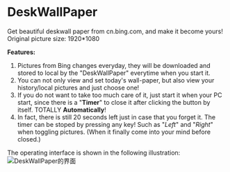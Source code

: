 # DeskWallPaper
Get beautiful deskwall paper from cn.bing.com, and make it become yours!  
Original picture size: 1920*1080

**Features:**
1. Pictures from Bing changes everyday, they will be downloaded and stored to local by the "DeskWallPaper" everytime when you start it.
1. You can not only view and set today's wall-paper, but also view your history/local pictures and just choose one!
1. If you do not want to take too much care of it, just start it when your PC start, since there is a "**Timer**" to close it after clicking the button by itself. TOTALLY **Automatically**!
1. In fact, there is still 20 seconds left just in case that you forget it. The timer can be stoped by pressing any key! Such as "*Left*" and "*Right*" when toggling pictures. (When it finally come into your mind before closed.)

The operating interface is shown in the following illustration: <br>
![DeskWallPaper的界面](https://github.com/polarbear0330/DeskWallPaper/blob/master/README_picture/%E5%A2%99%E7%BA%B8%E6%88%AA%E5%9B%BE.png)
